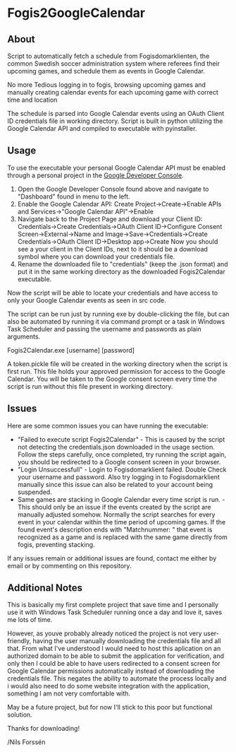 # Fogis2GoogleCalendar

## About
Script to automatically fetch a schedule from Fogisdomarklienten, the common Swedish soccer administration system where referees find their upcoming games, and schedule them as events in Google Calendar. 

No more Tedious logging in to fogis, browsing upcoming games and manually creating calendar events for each upcoming game with correct time and location

The schedule is parsed into Google Calendar events using an OAuth Client ID credentials file in working directory. Script is built in python utilizing the Google Calendar API and compiled to executable with pyinstaller.

## Usage
To use the executable your personal Google Calendar API must be enabled through a personal project in the [Google Developer Console](https://console.developers.google.com/).

1. Open the Google Developer Console found above and navigate to "Dashboard" found in menu to the left.
2. Enable the Google Calendar API: 
Create Project->Create->Enable APIs and Services->"Google Calendar API"->Enable
3. Navigate back to the Project Page and download your Client ID: 
Credentials->Create Credentials->OAuth Client ID->Configure Consent Screen->External->Name and Image->Save->Credentials->Create Credentials->OAuth Client ID->Desktop app->Create
Now you should see a your client in the Client IDs, next to it should be a download symbol where you can download your credentials file.
4. Rename the downloaded file to "credentials" (keep the .json format) and put it in the same working directory as the downloaded Fogis2Calendar executable. 

Now the script will be able to locate your credentials and have access to only your Google Calendar events as seen in src code. 

The script can be run just by running exe by double-clicking the file, but can also be automated by running it via command prompt or a task in Windows Task Scheduler and passing the username and passwords as plain arguments.

Fogis2Calendar.exe \[username\] \[password\]

A token.pickle file will be created in the working directory when the script is first run. This file holds your approved permission for access to the Google Calendar. You will be taken to the Google consent screen every time the script is run without this file present in working directory.

## Issues
Here are some common issues you can have running the executable:
* "Failed to execute script Fogis2Calendar" - This is caused by the script not detecting the credentials.json downloaded in the usage section. Follow the steps carefully, once completed, try running the script again, you should be redirected to a Google consent screen in your browser.
* "Login Unsuccessfull" - Login to Fogisdomarklient failed. Double Check your username and password. Also try logging in to Fogisdomarklient manually since this issue can also be related to your account being suspended.
* Same games are stacking in Google Calendar every time script is run. - This should only be an issue if the events created by the script are manually adjusted somehow. Normally the script searches for every event in your calendar within the time period of upcoming games. If the found event's description ends with "Matchnummer: " that event is recognized as a game and is replaced with the same game directly from fogis, preventing stacking.

If any issues remain or additional issues are found, contact me either by email or by commenting on this repository.

## Additional Notes
This is basically my first complete project that save time and I personally use it with Windows Task Scheduler running once a day and love it, saves me lots of time.

However, as youve probably already noticed the project is not very user-friendly, having the user manually downloading the credentials file and all that. From what I've understood I would need to host this aplication on an authorized domain to be able to submit the application for verification, and only then I could be able to have users redirected to a consent screen for Google Calendar permissions automatically instead of downloading the credentials file. This negates the ability to automate the process locally and i would also need to do some website integration with the application, something I am not very comfortable with. 

May be a future project, but for now I'll stick to this poor but functional solution.

Thanks for downloading!

/Nils Forssén